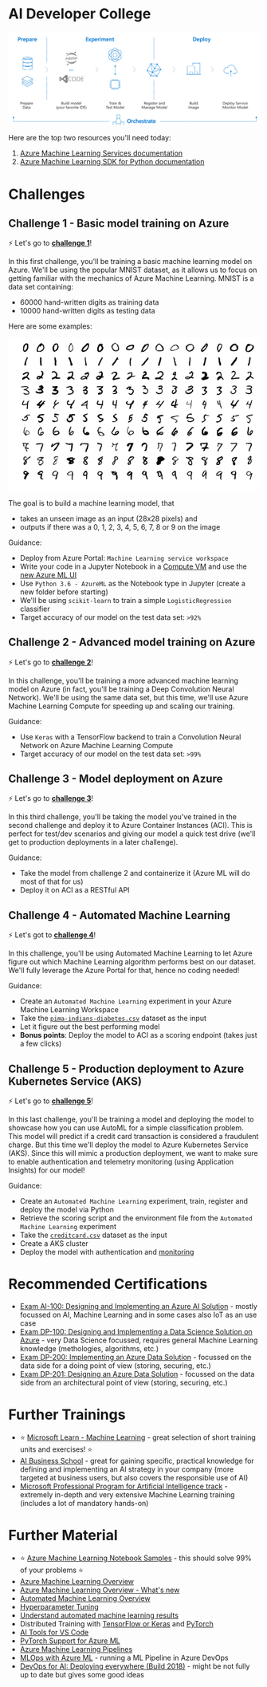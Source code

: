 # AI Developer College

![alt text](images/logo.png "Azure Machine Learning Services")

Here are the top two resources you'll need today:

1. [Azure Machine Learning Services documentation](https://docs.microsoft.com/en-us/azure/machine-learning/service/)
1. [Azure Machine Learning SDK for Python documentation](https://docs.microsoft.com/en-us/python/api/overview/azure/ml/intro?view=azure-ml-py)

# Challenges

## Challenge 1 - Basic model training on Azure

:zap: Let's go to **[challenge 1](challenges/challenge_01.md)**!

In this first challenge, you'll be training a basic machine learning model on Azure. We'll be using the popular MNIST dataset, as it allows us to focus on getting familiar with the mechanics of Azure Machine Learning. MNIST is a data set containing:

* 60000 hand-written digits as training data
* 10000 hand-written digits as testing data

Here are some examples:

![alt text](images/mnist.png "The MNIST dataset")

The goal is to build a machine learning model, that
* takes an unseen image as an input (28x28 pixels) and
* outputs if there was a 0, 1, 2, 3, 4, 5, 6, 7, 8 or 9 on the image

Guidance:
* Deploy from Azure Portal: `Machine Learning service workspace`
* Write your code in a Jupyter Notebook in a [Compute VM](https://docs.microsoft.com/en-us/azure/machine-learning/service/quickstart-run-cloud-notebook) and use the [new Azure ML UI](https://ml.azure.com)
* Use `Python 3.6 - AzureML` as the Notebook type in Jupyter (create a new folder before starting)
* We'll be using `scikit-learn` to train a simple `LogisticRegression` classifier
* Target accuracy of our model on the test data set: `>92%`

## Challenge 2 - Advanced model training on Azure

:zap: Let's go to **[challenge 2](challenges/challenge_02.md)**!

In this challenge, you'll be training a more advanced machine learning model on Azure (in fact, you'll be training a Deep Convolution Neural Network). We'll be using the same data set, but this time, we'll use Azure Machine Learning Compute for speeding up and scaling our training.

Guidance:
* Use `Keras` with a TensorFlow backend to train a Convolution Neural Network on Azure Machine Learning Compute
* Target accuracy of our model on the test data set: `>99%`

## Challenge 3 - Model deployment on Azure

:zap: Let's go to **[challenge 3](challenges/challenge_03.md)**!

In this third challenge, you'll be taking the model you've trained in the second challenge and deploy it to Azure Container Instances (ACI). This is perfect for test/dev scenarios and giving our model a quick test drive (we'll get to production deployments in a later challenge).

Guidance:
* Take the model from challenge 2 and containerize it (Azure ML will do most of that for us)
* Deploy it on ACI as a RESTful API

## Challenge 4 - Automated Machine Learning

:zap: Let's got to **[challenge 4](challenges/challenge_04.md)**!

In this challenge, you'll be using Automated Machine Learning to let Azure figure out which Machine Learning algorithm performs best on our dataset. We'll fully leverage the Azure Portal for that, hence no coding needed!

Guidance:
* Create an `Automated Machine Learning` experiment in your Azure Machine Learning Workspace
* Take the [`pima-indians-diabetes.csv`](data/pima-indians-diabetes.csv) dataset as the input
* Let it figure out the best performing model
* **Bonus points**: Deploy the model to ACI as a scoring endpoint (takes just a few clicks)

## Challenge 5 - Production deployment to Azure Kubernetes Service (AKS)

:zap: Let's go to **[challenge 5](challenges/challenge_05.md)**!

In this last challenge, you'll be training a model and deploying the model to showcase how you can use AutoML for a simple classification problem. This model will predict if a credit card transaction is considered a fraudulent charge. But this time we'll deploy the model to Azure Kubernetes Service (AKS). Since this will mimic a production deployment, we want to make sure to enable authentication and telemetry monitoring (using Application Insights) for our model!

Guidance:
* Create an `Automated Machine Learning` experiment, train, register and deploy the model via Python
* Retrieve the scoring script and the environment file from the `Automated Machine Learning` experiment
* Take the [`creditcard.csv`](data/creditcard.csv) dataset as the input
* Create a AKS cluster
* Deploy the model with authentication and [monitoring](https://docs.microsoft.com/en-us/azure/machine-learning/service/how-to-enable-app-insights)


# Recommended Certifications

* [Exam AI-100: Designing and Implementing an Azure AI Solution](https://www.microsoft.com/en-us/learning/exam-ai-100.aspx) - mostly focussed on AI, Machine Learning and in some cases also IoT as an use case
* [Exam DP-100: Designing and Implementing a Data Science Solution on Azure](https://www.microsoft.com/en-us/learning/exam-dp-100.aspx) - very Data Science focussed, requires general Machine Learning knowledge (methologies, algorithms, etc.)
* [Exam DP-200: Implementing an Azure Data Solution](https://www.microsoft.com/en-us/learning/exam-dp-200.aspx) - focussed on the data side for a doing point of view (storing, securing, etc.)
* [Exam DP-201: Designing an Azure Data Solution](https://www.microsoft.com/en-us/learning/exam-dp-201.aspx) - focussed on the data side from an architectural point of view (storing, securing, etc.)


# Further Trainings

* :star: [Microsoft Learn - Machine Learning](https://docs.microsoft.com/en-us/learn/browse/?roles=data-scientist&term=machine%20learning) - great selection of short training units and exercises! :star:
* [AI Business School](https://aischool.microsoft.com) - great for gaining specific, practical knowledge for defining and implementing an AI strategy in your company (more targeted at business users, but also covers the responsible use of AI)
* [Microsoft Professional Program for Artificial Intelligence track](https://academy.microsoft.com/en-us/tracks/artificial-intelligence) - extremely in-depth and very extensive Machine Learning training (includes a lot of mandatory hands-on)

# Further Material

* :star: [Azure Machine Learning Notebook Samples](https://github.com/Azure/MachineLearningNotebooks) - this should solve 99% of your problems :star:
* [Azure Machine Learning Overview](https://azure.microsoft.com/en-us/blog/azure-ai-making-ai-real-for-business/)
* [Azure Machine Learning Overview - What's new](https://azure.microsoft.com/en-us/blog/what-s-new-in-azure-machine-learning-service/)
* [Automated Machine Learning Overview](https://azure.microsoft.com/en-us/blog/announcing-automated-ml-capability-in-azure-machine-learning/)
* [Hyperparameter Tuning](https://docs.microsoft.com/en-us/azure/machine-learning/service/how-to-tune-hyperparameters)
* [Understand automated machine learning results](https://docs.microsoft.com/en-us/azure/machine-learning/service/how-to-understand-automated-ml)
* Distributed Training with [TensorFlow or Keras](https://docs.microsoft.com/en-us/azure/machine-learning/service/how-to-train-tensorflow#distributed-training) and [PyTorch](https://docs.microsoft.com/en-us/azure/machine-learning/service/how-to-train-pytorch#distributed-training)
* [AI Tools for VS Code](https://visualstudio.microsoft.com/downloads/ai-tools-vscode/)
* [PyTorch Support for Azure ML](https://azure.microsoft.com/en-us/blog/world-class-pytorch-support-on-azure/)
* [Azure Machine Learning Pipelines](https://docs.microsoft.com/en-us/azure/machine-learning/service/concept-ml-pipelines)
* [MLOps with Azure ML](https://github.com/microsoft/MLOpsPython) - running a ML Pipeline in Azure DevOps
* [DevOps for AI: Deploying everywhere (Build 2018)](https://www.youtube.com/watch?v=Fo220toRwhM) - might be not fully up to date but gives some good ideas